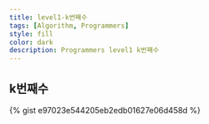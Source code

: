 ```yaml
---
title: level1-k번째수
tags: [Algorithm, Programmers]
style: fill
color: dark
description: Programmers level1 k번째수
---
```



## k번째수

{% gist e97023e544205eb2edb01627e06d458d %}